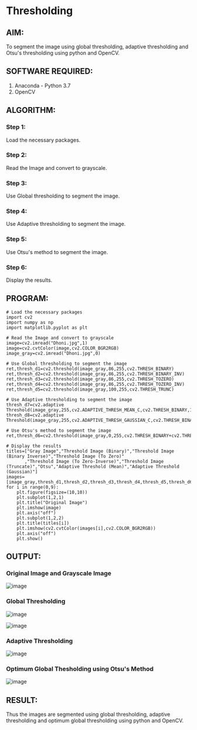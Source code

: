 # Thresholding
## AIM:
To segment the image using global thresholding, adaptive thresholding and Otsu's thresholding using python and OpenCV.

## SOFTWARE REQUIRED:
1. Anaconda - Python 3.7
2. OpenCV

## ALGORITHM:

### Step 1:
Load the necessary packages.

### Step 2:
Read the Image and convert to grayscale.

### Step 3:
Use Global thresholding to segment the image.

### Step 4:
Use Adaptive thresholding to segment the image.

### Step 5:
Use Otsu's method to segment the image.

### Step 6:
Display the results.

## PROGRAM:
```
# Load the necessary packages
import cv2
import numpy as np
import matplotlib.pyplot as plt

# Read the Image and convert to grayscale
image=cv2.imread("Dhoni.jpg",1)
image=cv2.cvtColor(image,cv2.COLOR_BGR2RGB)
image_gray=cv2.imread("Dhoni.jpg",0)

# Use Global thresholding to segment the image
ret,thresh_d1=cv2.threshold(image_gray,86,255,cv2.THRESH_BINARY)
ret,thresh_d2=cv2.threshold(image_gray,86,255,cv2.THRESH_BINARY_INV)
ret,thresh_d3=cv2.threshold(image_gray,86,255,cv2.THRESH_TOZERO)
ret,thresh_d4=cv2.threshold(image_gray,86,255,cv2.THRESH_TOZERO_INV)
ret,thresh_d5=cv2.threshold(image_gray,100,255,cv2.THRESH_TRUNC)

# Use Adaptive thresholding to segment the image
thresh_d7=cv2.adaptive Threshold(image_gray,255,cv2.ADAPTIVE_THRESH_MEAN_C,cv2.THRESH_BINARY,11,2)
thresh_d8=cv2.adaptive Threshold(image_gray,255,cv2.ADAPTIVE_THRESH_GAUSSIAN_C,cv2.THRESH_BINARY,11,2)

# Use Otsu's method to segment the image 
ret,thresh_d6=cv2.threshold(image_gray,0,255,cv2.THRESH_BINARY+cv2.THRESH_OTSU)

# Display the results
titles=["Gray Image","Threshold Image (Binary)","Threshold Image (Binary Inverse)","Threshold Image (To Zero)"
       ,"Threshold Image (To Zero-Inverse)","Threshold Image (Truncate)","Otsu","Adaptive Threshold (Mean)","Adaptive Threshold (Gaussian)"]
images=[image_gray,thresh_d1,thresh_d2,thresh_d3,thresh_d4,thresh_d5,thresh_d6,thresh_d7,thresh_d8]
for i in range(0,9):
    plt.figure(figsize=(10,10))
    plt.subplot(1,2,1)
    plt.title("Original Image")
    plt.imshow(image)
    plt.axis("off")
    plt.subplot(1,2,2)
    plt.title(titles[i])
    plt.imshow(cv2.cvtColor(images[i],cv2.COLOR_BGR2RGB))
    plt.axis("off")
    plt.show()
```
## OUTPUT:

### Original Image and Grayscale Image

![image](https://user-images.githubusercontent.com/75235159/169637681-100c3c13-8dd3-41c1-bdbd-5137d050a5ae.png)


### Global Thresholding

![image](https://user-images.githubusercontent.com/75235159/169637695-25c6ae2a-3306-469e-a7ad-22b15833607c.png)

![image](https://user-images.githubusercontent.com/75235159/169637713-c1423fab-b499-4994-8cbe-ff11e53ec62b.png)


### Adaptive Thresholding

![image](https://user-images.githubusercontent.com/75235159/169637733-aaac73e9-9d22-49f4-85c3-a86cbea3e249.png)


### Optimum Global Thesholding using Otsu's Method

![image](https://user-images.githubusercontent.com/75235159/169637740-a9282be8-cb11-4132-92ba-34bb33825ee5.png)


## RESULT:
Thus the images are segmented using global thresholding, adaptive thresholding and optimum global thresholding using python and OpenCV.
